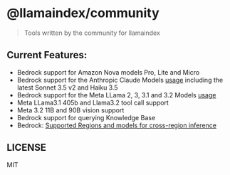 # @llamaindex/community

> Tools written by the community for llamaindex

## Current Features:

- Bedrock support for Amazon Nova models Pro, Lite and Micro
- Bedrock support for the Anthropic Claude Models [usage](https://ts.llamaindex.ai/modules/llms/available_llms/bedrock) including the latest Sonnet 3.5 v2 and Haiku 3.5
- Bedrock support for the Meta LLama 2, 3, 3.1 and 3.2 Models [usage](https://ts.llamaindex.ai/modules/llms/available_llms/bedrock)
- Meta LLama3.1 405b and Llama3.2 tool call support
- Meta 3.2 11B and 90B vision support
- Bedrock support for querying Knowledge Base
- Bedrock: [Supported Regions and models for cross-region inference](https://docs.aws.amazon.com/bedrock/latest/userguide/cross-region-inference-support.html)

## LICENSE

MIT

